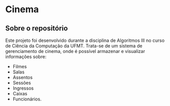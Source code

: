 # Cinema

## Sobre o repositório
Este projeto foi desenvolvido durante a disciplina de Algoritmos III no curso de Ciência da Computação da UFMT.
Trata-se de um sistema de gerenciamento de cinema, onde é possível armazenar e visualizar informações sobre:

* Filmes
* Salas
* Assentos
* Sessões
* Ingressos
* Caixas
* Funcionários.
